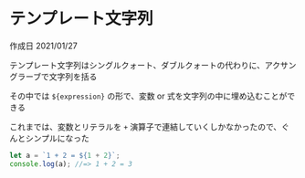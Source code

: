 # テンプレート文字列

作成日 2021/01/27

テンプレート文字列はシングルクォート、ダブルクォートの代わりに、アクサングラーブで文字列を括る

その中では `${expression}` の形で、変数 or 式を文字列の中に埋め込むことができる

これまでは、変数とリテラルを `+` 演算子で連結していくしかなかったので、ぐんとシンプルになった

```javascript
let a = `1 + 2 = ${1 + 2}`;
console.log(a); //=> 1 + 2 = 3
```
